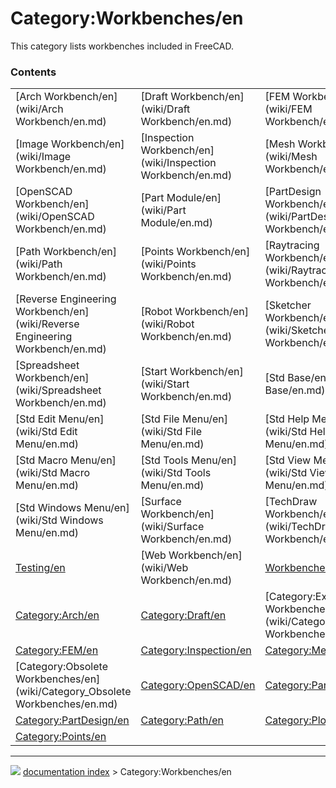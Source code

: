 # Category:Workbenches/en
This category lists workbenches included in FreeCAD.

### Contents

|     |     |     |
| --- | --- | --- |
| [Arch Workbench/en](wiki/Arch Workbench/en.md) | [Draft Workbench/en](wiki/Draft Workbench/en.md) | [FEM Workbench/en](wiki/FEM Workbench/en.md) |
| [Image Workbench/en](wiki/Image Workbench/en.md) | [Inspection Workbench/en](wiki/Inspection Workbench/en.md) | [Mesh Workbench/en](wiki/Mesh Workbench/en.md) |
| [OpenSCAD Workbench/en](wiki/OpenSCAD Workbench/en.md) | [Part Module/en](wiki/Part Module/en.md) | [PartDesign Workbench/en](wiki/PartDesign Workbench/en.md) |
| [Path Workbench/en](wiki/Path Workbench/en.md) | [Points Workbench/en](wiki/Points Workbench/en.md) | [Raytracing Workbench/en](wiki/Raytracing Workbench/en.md) |
| [Reverse Engineering Workbench/en](wiki/Reverse Engineering Workbench/en.md) | [Robot Workbench/en](wiki/Robot Workbench/en.md) | [Sketcher Workbench/en](wiki/Sketcher Workbench/en.md) |
| [Spreadsheet Workbench/en](wiki/Spreadsheet Workbench/en.md) | [Start Workbench/en](wiki/Start Workbench/en.md) | [Std Base/en](wiki/Std Base/en.md) |
| [Std Edit Menu/en](wiki/Std Edit Menu/en.md) | [Std File Menu/en](wiki/Std File Menu/en.md) | [Std Help Menu/en](wiki/Std Help Menu/en.md) |
| [Std Macro Menu/en](wiki/Std Macro Menu/en.md) | [Std Tools Menu/en](wiki/Std Tools Menu/en.md) | [Std View Menu/en](wiki/Std View Menu/en.md) |
| [Std Windows Menu/en](wiki/Std Windows Menu/en.md) | [Surface Workbench/en](wiki/Surface Workbench/en.md) | [TechDraw Workbench/en](wiki/TechDraw Workbench/en.md) |
| [Testing/en](wiki/Testing/en.md) | [Web Workbench/en](wiki/Web Workbench/en.md) | [Workbenches/en](wiki/Workbenches/en.md) |
| [Category:Arch/en](wiki/Category_Arch/en.md) | [Category:Draft/en](wiki/Category_Draft/en.md) | [Category:External Workbenches/en](wiki/Category_External Workbenches/en.md) |
| [Category:FEM/en](wiki/Category_FEM/en.md) | [Category:Inspection/en](wiki/Category_Inspection/en.md) | [Category:Mesh/en](wiki/Category_Mesh/en.md) |
| [Category:Obsolete Workbenches/en](wiki/Category_Obsolete Workbenches/en.md) | [Category:OpenSCAD/en](wiki/Category_OpenSCAD/en.md) | [Category:Part/en](wiki/Category_Part/en.md) |
| [Category:PartDesign/en](wiki/Category_PartDesign/en.md) | [Category:Path/en](wiki/Category_Path/en.md) | [Category:Plot/en](wiki/Category_Plot/en.md) |
| [Category:Points/en](wiki/Category_Points/en.md) |



---
![](images/Right_arrow.png) [documentation index](../README.md) > Category:Workbenches/en
